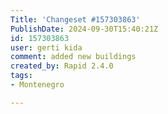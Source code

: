 ```yaml
---
Title: 'Changeset #157303863'
PublishDate: 2024-09-30T15:40:21Z
id: 157303863
user: gerti kida
comment: added new buildings
created_by: Rapid 2.4.0
tags:
- Montenegro

---
```

